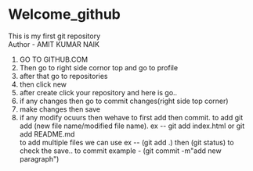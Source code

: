 # Welcome_github
This is my first git repository
<br>
Author - AMIT KUMAR NAIK
1. GO TO GITHUB.COM
2. Then go to right side cornor top and go to profile
3. after that go to repositories
4. then click new
5. after create click your repository and here is go..
6. if any changes then go to commit changes(right side top corner)
7. make changes then save
8. if any modify ocuurs then wehave to first add then commit.
to add git add (new file name/modified file name).
ex -- git add index.html or  git add README.md  
to add multiple files we can use ex -- (git add .)
then (git status) to check the save..
to commit example - (git commit -m"add new paragraph")